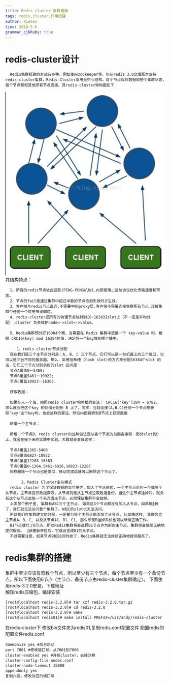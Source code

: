 ```yaml
---
title: Redis cluster 集群理解
tags: redis,cluster,环境搭建
author: XieSen
time: 2018-5-6 
grammar_cjkRuby: true
---
```


# redis-cluster设计
      Redis集群搭建的方式有多种，例如使用zookeeper等，但从redis 3.0之后版本支持redis-cluster集群，Redis-Cluster采用无中心结构，每个节点保存数据和整个集群状态,每个节点都和其他所有节点连接。其redis-cluster架构图如下：

![redis cluster 架构示意图](https://www.github.com/xiesen310/notes_Images/raw/master/images/{year}-{month}/1525607528113.jpg)
      其结构特点：

      1、所有的redis节点彼此互联(PING-PONG机制),内部使用二进制协议优化传输速度和带宽。
      2、节点的fail是通过集群中超过半数的节点检测失效时才生效。
      3、客户端与redis节点直连,不需要中间proxy层.客户端不需要连接集群所有节点,连接集群中任何一个可用节点即可。
      4、redis-cluster把所有的物理节点映射到[0-16383]slot上（不一定是平均分配）,cluster 负责维护node<->slot<->value。

      5、Redis集群预分好16384个桶，当需要在 Redis 集群中放置一个 key-value 时，根据 CRC16(key) mod 16384的值，决定将一个key放到哪个桶中。

         1、redis cluster节点分配
      现在我们是三个主节点分别是：A, B, C 三个节点，它们可以是一台机器上的三个端口，也可以是三台不同的服务器。那么，采用哈希槽 (hash slot)的方式来分配16384个slot 的话，它们三个节点分别承担的slot 区间是：
      节点A覆盖0－5460;
      节点B覆盖5461－10922;
      节点C覆盖10923－16383.

      获取数据：

      如果存入一个值，按照redis cluster哈希槽的算法： CRC16('key')384 = 6782。 那么就会把这个key 的存储分配到 B 上了。同样，当我连接(A,B,C)任何一个节点想获取'key'这个key时，也会这样的算法，然后内部跳转到B节点上获取数据 

      新增一个主节点：

      新增一个节点D，redis cluster的这种做法是从各个节点的前面各拿取一部分slot到D上，我会在接下来的实践中实验。大致就会变成这样：

      节点A覆盖1365-5460
      节点B覆盖6827-10922
      节点C覆盖12288-16383
      节点D覆盖0-1364,5461-6826,10923-12287
      同样删除一个节点也是类似，移动完成后就可以删除这个节点了。

           2、Redis Cluster主从模式
      redis cluster 为了保证数据的高可用性，加入了主从模式，一个主节点对应一个或多个从节点，主节点提供数据存取，从节点则是从主节点拉取数据备份，当这个主节点挂掉后，就会有这个从节点选取一个来充当主节点，从而保证集群不会挂掉。
      上面那个例子里, 集群有ABC三个主节点, 如果这3个节点都没有加入从节点，如果B挂掉了，我们就无法访问整个集群了。A和C的slot也无法访问。
      所以我们在集群建立的时候，一定要为每个主节点都添加了从节点, 比如像这样, 集群包含主节点A、B、C, 以及从节点A1、B1、C1, 那么即使B挂掉系统也可以继续正确工作。
      B1节点替代了B节点，所以Redis集群将会选择B1节点作为新的主节点，集群将会继续正确地提供服务。 当B重新开启后，它就会变成B1的从节点。
      不过需要注意，如果节点B和B1同时挂了，Redis集群就无法继续正确地提供服务了。

# redis集群的搭建
 集群中至少应该有奇数个节点，所以至少有三个节点，每个节点至少有一个备份节点，所以下面使用6节点（主节点、备份节点由redis-cluster集群确定）。
下面使用redis-3.2.0安装，下载地址  
解压redis压缩包，编译安装

``` shell
[root@localhost redis-3.2.0]# tar xzf redis-3.2.0.tar.gz  
[root@localhost redis-3.2.0]# cd redis-3.2.0  
[root@localhost redis-3.2.0]# make  
[root@localhost redis01]# make install PREFIX=/usr/andy/redis-cluster
```
  在redis-cluster下 修改bin文件夹为redis01,复制redis.conf配置文件
  配置redis的配置文件redis.conf
  

``` shell
daemonize yes #后台启动
port 7001 #修改端口号，从7001到7006
cluster-enabled yes #开启cluster，去掉注释
cluster-config-file nodes.conf
cluster-node-timeout 15000
appendonly yes
复制六份，修改对应的端口号
```
